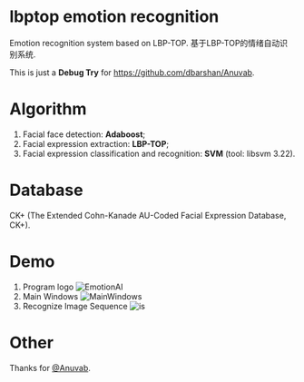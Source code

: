 # lbptop emotion recognition
Emotion recognition system based on LBP-TOP. 基于LBP-TOP的情绪自动识别系统.

This is just a **Debug Try** for https://github.com/dbarshan/Anuvab.

# Algorithm

1. Facial face detection: **Adaboost**;
2. Facial expression extraction: **LBP-TOP**;
3. Facial expression classification and recognition: **SVM** (tool: libsvm 3.22).

# Database

CK+ (The Extended Cohn-Kanade AU-Coded Facial Expression Database, CK+).

# Demo

1. Program logo    ![EmotionAI](https://github.com/Guguant/EmotionAI/blob/master/picture/run.png)
2. Main Windows    ![MainWindows](https://github.com/Guguant/EmotionAI/blob/master/picture/lbptop.PNG)
3. Recognize Image Sequence    ![is](https://github.com/Guguant/EmotionAI/blob/master/picture/demo1.gif)

# Other

Thanks for [@Anuvab](https://github.com/dbarshan/Anuvab).
